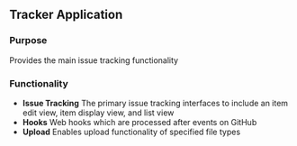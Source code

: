 ## Tracker Application

### Purpose

Provides the main issue tracking functionality

### Functionality

* **Issue Tracking** The primary issue tracking interfaces to include an item edit view, item display view, and list view
* **Hooks** Web hooks which are processed after events on GitHub
* **Upload** Enables upload functionality of specified file types
